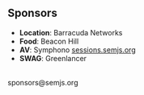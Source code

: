 ##  Sponsors

- **Location**: Barracuda Networks
- **Food**: Beacon Hill
- **AV**: Symphono [sessions.semjs.org](http://sessions.semjs.org)
- **SWAG**: Greenlancer

<br />
sponsors@semjs.org
